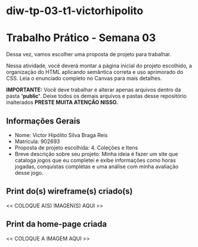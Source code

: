 # diw-tp-03-t1-victorhipolito
# Trabalho Prático - Semana 03

Dessa vez, vamos escolher uma proposta de projeto para trabalhar.

Nessa atividade, você deverá montar a página inicial do projeto escolhido, a organização do HTML aplicando semântica correta e uso aprimorado do CSS. Leia o enunciado completo no Canvas para mais detalhes.

**IMPORTANTE:** Você deve trabalhar e alterar apenas arquivos dentro da pasta **'public'**. Deixe todos os demais arquivos e pastas desse repositório inalterados **PRESTE MUITA ATENÇÃO NISSO.**

## Informações Gerais

- Nome: Victor Hipólito Silva Braga Reis
- Matrícula: 902693
- Proposta de projeto escolhida: 4. Coleções e Itens
- Breve descrição sobre seu projeto: Minha ideia é fazer um site que cataloga jogos que eu completei e exibe informações como horas jogadas, conquistas completas e uma análise com minha avaliação desse jogo.

## Print do(s) wireframe(s) criado(s)

<< COLOQUE A(S) IMAGEN(S) AQUI >>

## Print da home-page criada

<< COLOQUE A IMAGEM AQUI >>